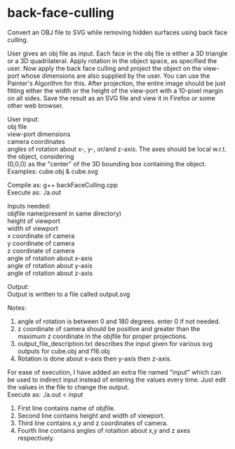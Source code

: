 # back-face-culling
Convert an OBJ file to SVG while removing hidden surfaces using back face culling.

User gives an obj file as input. Each face in the obj file is either a 3D triangle or a 3D quadrilateral.
Apply rotation in the object space, as specified the user. Now apply the back face culling and project the object 
on the view-port whose dimensions are also supplied by the user. You can use the Painter's Algorithm for this. 
After projection, the entire image should be just fitting either the width or the height of the view-port 
with a 10-pixel margin on all sides. Save the result as an SVG file and view it in Firefox or some other web browser.
   
User input:   
obj file   
view-port dimensions   
camera coordinates   
angles of rotation about x-, y-, or/and z-axis. The axes should be local w.r.t. the object, considering   
(0,0,0) as the "center" of the 3D bounding box containing the object.   
Examples: cube.obj & cube.svg    
   
   
Compile as: g++ backFaceCulling.cpp   
Execute as: ./a.out   
   
Inputs needed:   
objfile name(present in same directory)   
height of viewport   
width of viewport   
x coordinate of camera   
y coordinate of camera   
z coordinate of camera   
angle of rotation about x-axis   
angle of rotation about y-axis   
angle of rotation about z-axis   
   
Output:   
Output is written to a file called output.svg   
   
Notes:   
1. angle of rotation is between 0 and 180 degrees. enter 0 if not needed.   
2. z coordinate of camera should be positive and greater than the maximum z coordinate in the objfile for proper projections.   
3. output_file_description.txt describes the input given for various svg outputs for cube.obj and f16.obj   
4. Rotation is done about x-axis then y-axis then z-axis.   
   
   
For ease of execution, I have added an extra file named "input" which can be used to indirect input instead of entering the values every time. Just edit the values in the file to change the output.   
Execute as: ./a.out < input    
    
1. First line contains name of objfile.   
2. Second line contains height and width of viewport.   
3. Third line contains x,y and z coordinates of camera.   
4. Fourth line contains angles of rotaition about x,y and z axes respectively.   
   
